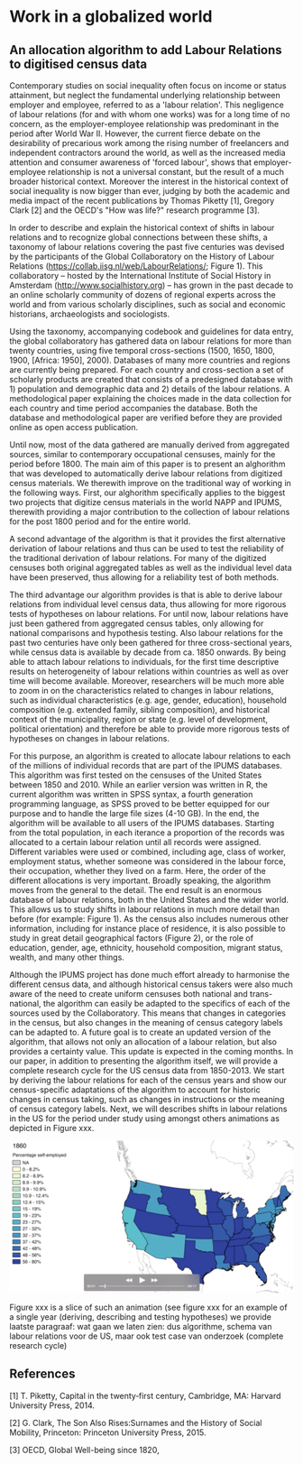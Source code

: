 # Work in a globalized world

## An allocation algorithm to add Labour Relations to digitised census data
Contemporary studies on social inequality often focus on income or status attainment, but neglect the fundamental underlying relationship between employer and employee, referred to as a 'labour relation'. This negligence of labour relations (for and with whom one works) was for a long time of no concern, as the employer-employee relationship was predominant in the period after World War II. However, the current fierce debate on the desirability of precarious work among the rising number of freelancers and independent contractors around the world, as well as the increased media attention and consumer awareness of 'forced labour', shows that employer-employee relationship is not a universal constant, but the result of a much broader historical context. Moreover the interest in the historical context of social inequality is now bigger than ever, judging by both the academic and media impact of the recent publications by Thomas Piketty [1], Gregory Clark [2] and the OECD's "How was life?" research programme [3].

In order to describe and explain the historical context of shifts in labour relations and to recognize global connections between these shifts, a taxonomy of labour relations covering the past five centuries was devised by the participants of the Global Collaboratory on the History of Labour Relations (https://collab.iisg.nl/web/LabourRelations/; Figure 1). This collaboratory – hosted by the International Institute of Social History in Amsterdam (http://www.socialhistory.org) – has grown in the past decade to an online scholarly community of dozens of regional experts across the world and from various scholarly disciplines, such as social and economic historians, archaeologists and sociologists. 

Using the taxonomy, accompanying codebook and guidelines for data entry, the global collaboratory has gathered data on labour relations for more than twenty countries, using five temporal cross-sections (1500, 1650, 1800, 1900, [Africa: 1950], 2000). Databases of many more countries and regions are currently being prepared. For each country and cross-section a set of scholarly products are created that consists of a predesigned database with 1) population and demographic data and 2) details of the labour relations. A methodological paper explaining the choices made in the data collection for each country and time period accompanies the database. Both the database and methodological paper are verified before they are provided online as open access publication.

Until now, most of the data gathered are manually derived from aggregated sources, similar to contemporary occupational censuses, mainly for the period before 1800. The main aim of this paper is to present an alghorithm that was developed to automatically derive labour relations from digitized census materials. We therewith improve on the traditional way of working in the following ways. First, our alghorithm specifically applies to the biggest two projects that digitize census materials in the world NAPP and IPUMS, therewith providing a major contribution to the collection of labour relations for the post 1800 period and for the entire world. 

A second advantage of the algorithm is that it provides the first alternative derivation of labour relations and thus can be used to test the reliability of the traditional derivation of labour relations. For many of the digitized censuses both original aggregated tables as well as the individual level data have been preserved, thus allowing for a reliability test of both methods. 

The third advantage our algorithm provides is that is able to derive labour relations from individual level census data, thus allowing for more rigorous tests of hypotheses on labour relations. For until now, labour relations have just been gathered from aggregated census tables, only allowing for national comparisons and hypothesis testing. Also labour relations for the past two centuries have only been gathered for three cross-sectional years, while census data is available by decade from ca. 1850 onwards. By being able to attach labour relations to individuals, for the first time descriptive results on heterogeneity of labour relations within countries as well as over time will become available. Moreover, researchers will be much more able to zoom in on the characteristics related to changes in labour relations, such as individual characteristics (e.g. age, gender, education), household composition (e.g. extended family, sibling composition), and historical context of the municipality, region or state (e.g. level of development, political orientation) and therefore be able to provide more rigorous tests of hypotheses on changes in labour relations.

For this purpose, an algorithm is created to allocate labour relations to each of the millions of individual records that are part of the IPUMS databases. This algorithm was first tested on the censuses of the United States between 1850 and 2010. While an earlier version was written in R, the current algorithm was written in SPSS syntax, a fourth generation programming language, as SPSS proved to be better equipped for our purpose and to handle the large file sizes (4-10 GB). In the end, the algorithm will be available to all users of the IPUMS databases.
Starting from the total population, in each iterance a proportion of the records was allocated to a certain labour relation until all records were assigned. Different variables were used or combined, including age, class of worker, employment status, whether someone was considered in the labour force, their occupation, whether they lived on a farm. Here, the order of the different allocations is very important. Broadly speaking, the algorithm moves from the general to the detail. The end result is an enormous database of labour relations, both in the United States and the wider world. This allows us to study shifts in labour relations in much more detail than before (for example: Figure 1). As the census also includes numerous other information, including for instance place of residence, it is also possible to study in great detail geographical factors (Figure 2), or the role of education, gender, age, ethnicity, household composition, migrant status, wealth, and many other things. 

Although the IPUMS project has done much effort already to harmonise the different census data, and although historical census takers were also much aware of the need to create uniform censuses both national and trans-national, the algorithm can easily be adapted to the specifics of each of the sources used by the Collaboratory. This means that changes in categories in the census, but also changes in the meaning of census category labels can be adapted to. A future goal is to create an updated version of the algorithm, that allows not only an allocation of a labour relation, but also provides a certainty value. This update is expected in the coming months.
In our paper, in addition to presenting the algorithm itself, we will provide a complete research cycle for the US census data from 1850-2013. We start by deriving the labour relations for each of the census years and show our census-specific adaptations of the algorithm to account for historic changes in census taking, such as changes in instructions or the meaning of census category labels. Next, we will describes shifts in labour relations in the US for the period under study using amongst others animations as depicted in Figure xxx.

![Figure xxx. Still of an animation of changes in self-employment in the US, 1850-2013](./animation_screen.png)

 Figure xxx is a slice of such an animation (see figure xxx for an example of a single year (deriving, describing and testing hypotheses) we provide 
laatste paragraaf: wat gaan we laten zien: dus algorithme, schema van labour relations voor de US, maar ook test case van onderzoek (complete research cycle)

## References
[1] T. Piketty, Capital in the twenty‐first century, Cambridge, MA: Harvard University Press, 2014.

[2] G. Clark, The Son Also Rises:Surnames and the History of Social Mobility, Princeton: Princeton University Press, 2015.

[3] OECD, Global Well-being since 1820, 

